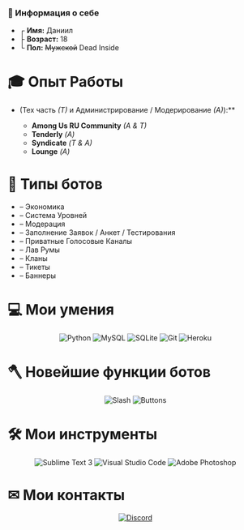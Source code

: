 ### 👋 Информация о себе

* ┌ **Имя:** Даниил
* ├ **Возраст:** 18
* └ **Пол:** ~~Мужской~~ Dead Inside


# 🎓 Опыт Работы

* (Тех часть *(Т)* и Администрирование / Модерирование *(А)*):**

    - **Among Us RU Community** *(A & T)*
    - **Tenderly** *(А)*
    - **Syndicate** *(Т & A)*
    - **Lounge** *(А)*

# 🤖 Типы ботов

* – Экономика
* – Система Уровней
* – Модерация
* – Заполнение Заявок / Анкет / Тестирования
* – Приватные Голосовые Каналы
* – Лав Румы
* – Кланы
* – Тикеты
* – Баннеры

# 💻 Мои умения
<p align="center">
    <img alt="Python" src="https://img.shields.io/badge/Python-F7DF1E?&style=for-the-badge&logo=Python&logoColor=222222" />
    <img alt="MySQL" src="https://img.shields.io/badge/MySQL-336791?&style=for-the-badge&logo=MySQL&logoColor=white" />
    <img alt="SQLite" src="https://img.shields.io/badge/SQLite-003B57?style=for-the-badge&logo=SQLite&logoColor=white" />
    <img alt="Git" src="https://img.shields.io/badge/Git-F05032?&style=for-the-badge&logo=Git&logoColor=white" />
    <img alt="Heroku" src="https://img.shields.io/badge/-Heroku-430098?style=for-the-badge&logo=Heroku&logoColor=white" />
</p>


# 🪓 Новейшие функции ботов
<p align="center">
     <img alt="Slash" src="https://img.shields.io/badge/Slash%20Commands-135491?&style=for-the-badge&logo=/Slash%20Commands&logoColor=white%22" />    
    <img alt="Buttons" src="https://img.shields.io/badge/BUTTONS-139491?&style=for-the-badge&logo=/BUTTONS&logoColor=white%22" />
</p>   
 
# 🛠 Мои инструменты

<p align="center">
    <img alt="Sublime Text 3" src="https://img.shields.io/badge/Sublime%20Text%203-F05032?&style=for-the-badge&logo=Sublime-Text-3&logoColor=white" />
     <img alt="Visual Studio Code" src="https://img.shields.io/badge/Visual%20Studio%20Code-007ACC?&style=for-the-badge&logo=Visual-Studio-Code&logoColor=white" /> 
    <img alt="Adobe Photoshop" src="https://img.shields.io/badge/Adobe%20Photoshop-31A8FF?&style=for-the-badge&logo=Adobe-Photoshop&logoColor=white" />
</p>


# ✉ Мои контакты
<p align= "center">
    <a href="https://discords.com/bio/p/rifling"> <img alt="Discord" src="https://img.shields.io/badge/Discord-7289DA?&style=for-the-badge&logo=Discord&logoColor=white" /> </a>

<!--
**ROFLING/ROFLING** is a ✨ _special_ ✨ repository because its `README.md` (this file) appears on your GitHub profile.

Here are some ideas to get you started:

- 🔭 I’m currently working on ...
- 🌱 I’m currently learning ...
- 👯 I’m looking to collaborate on ...
- 🤔 I’m looking for help with ...
- 💬 Ask me about ...
- 📫 How to reach me: ...
- 😄 Pronouns: ...
- ⚡ Fun fact: ...
-->
